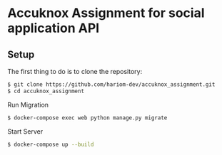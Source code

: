 
# Accuknox Assignment for social application API

## Setup

The first thing to do is to clone the repository:

```sh
$ git clone https://github.com/hariom-dev/accuknox_assignment.git
$ cd accuknox_assignment
```

Run Migration

```sh
$ docker-compose exec web python manage.py migrate 
```

Start Server

```sh
$ docker-compose up --build
```